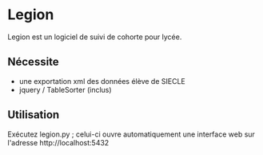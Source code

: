# Legion

Legion est un logiciel de suivi de cohorte pour lycée.

## Nécessite
* une exportation xml des données élève de SIECLE
* jquery / TableSorter (inclus)

## Utilisation
Exécutez legion.py ; celui-ci ouvre automatiquement une interface web sur l'adresse http://localhost:5432
